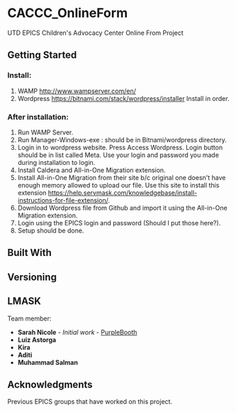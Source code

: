 # CACCC_OnlineForm
UTD EPICS Children's Advocacy Center Online From Project

## Getting Started
### Install:
  1. WAMP http://www.wampserver.com/en/
  2. Wordpress https://bitnami.com/stack/wordpress/installer
Install in order.

### After installation:
  1.  Run WAMP Server.
  2.  Run Manager-Windows-exe : should be in Bitnami/wordpress directory.
  3.  Login in to wordpress website.
        Press Access Wordpress.
        Login button should be in list called Meta.
        Use your login and password you made during installation to login.
  4.  Install Caldera and All-in-One Migration extension.
  5.  Install All-in-One Migration from their site b/c original one doesn't have enough memory allowed to upload our file.
        Use this site to install this extension https://help.servmask.com/knowledgebase/install-instructions-for-file-extension/.
  6.  Download Wordpress file from Github and import it using the All-in-One Migration extension.
  7.  Login using the EPICS login and password (Should I put those here?).
  8.  Setup should be done.

## Built With

## Versioning

## LMASK
Team member:
  * **Sarah Nicole** - *Initial work* - [PurpleBooth](https://github.com/PurpleBooth)
  * **Luiz Astorga**
  * **Kira**
  * **Aditi**
  * **Muhammad Salman**

## Acknowledgments
Previous EPICS groups that have worked on this project.
